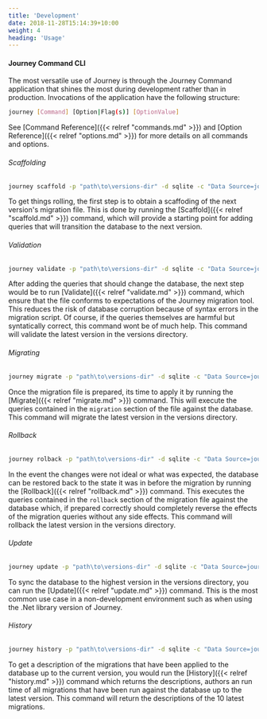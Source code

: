 ```yaml
---
title: 'Development'
date: 2018-11-28T15:14:39+10:00
weight: 4
heading: 'Usage'
---
```


#### Journey Command CLI
The most versatile use of Journey is through the Journey Command application that shines the most during development rather than in production. Invocations of the  application have the following structure:

```bash
journey [Command] [Option|Flag(s)] [OptionValue]
```
See [Command Reference]({{< relref "commands.md" >}}) and [Option Reference]({{< relref "options.md" >}}) for more details on all commands and options.

###### Scaffolding
```bash
journey scaffold -p "path\to\versions-dir" -d sqlite -c "Data Source=journal.db"
```
To get things rolling, the first step is to obtain a scaffoding of the next version's migration file. This is done by running the [Scaffold]({{< relref "scaffold.md" >}}) command, which will provide a starting point for adding queries that will transition the database to the next version. 

###### Validation
```bash
journey validate -p "path\to\versions-dir" -d sqlite -c "Data Source=journal.db"
```
After adding the queries that should change the database, the next step would be to run [Validate]({{< relref "validate.md" >}}) command, which ensure that the file conforms to expectations of the Journey migration tool. This reduces the risk of database corruption because of syntax errors in the migration script. Of course, if the queries themselves are harmful but syntatically correct, this command wont be of much help. This command will validate the latest version in the versions directory.

###### Migrating
```bash
journey migrate -p "path\to\versions-dir" -d sqlite -c "Data Source=journal.db"
```
Once the migration file is prepared, its time to apply it by running the [Migrate]({{< relref "migrate.md" >}}) command. This will execute the queries contained in the `migration` section of the file against the database. This command will migrate the latest version in the versions directory.

###### Rollback
```bash
journey rolback -p "path\to\versions-dir" -d sqlite -c "Data Source=journal.db"
```
In the event the changes were not ideal or what was expected, the database can be restored back to the state it was in before the migration by running the [Rollback]({{< relref "rollback.md" >}}) command. This executes the queries contained in the `rollback` section of the migration file against the database which, if prepared correctly should completely reverse the effects of the migration queries without any side effects. This command will rollback the latest version in the versions directory.

###### Update
```bash
journey update -p "path\to\versions-dir" -d sqlite -c "Data Source=journal.db"
```
To sync the database to the highest version in the versions directory, you can run the [Update]({{< relref "update.md" >}}) command. This is the most common use case in a non-development environment such as when using the .Net library version of Journey. 

###### History
```bash
journey history -p "path\to\versions-dir" -d sqlite -c "Data Source=journal.db"
```
To get a description of the migrations that have been applied to the database up to the current version, you would run the [History]({{< relref "history.md" >}}) command which returns the descriptions, authors an run time of all migrations that have been run against the database up to the latest version. This command will return the descriptions of the 10 latest migrations.

